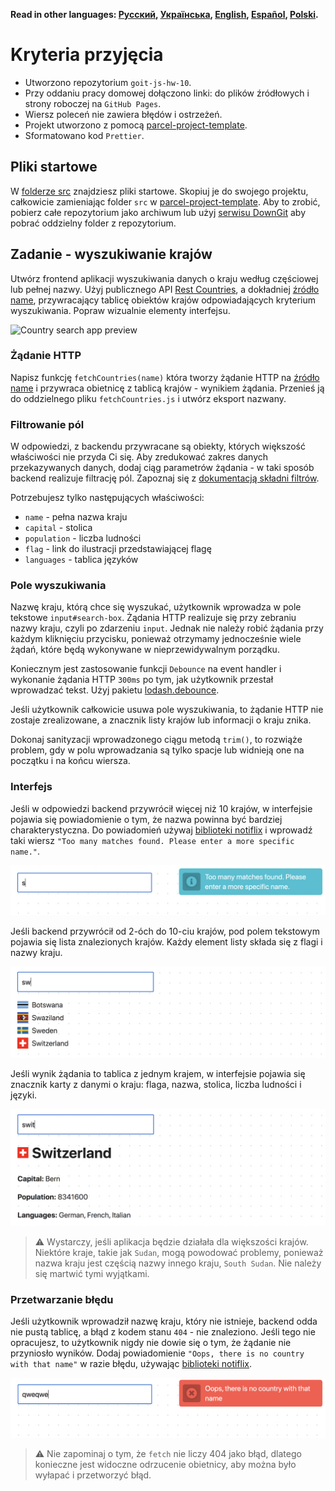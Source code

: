 **Read in other languages: [Русский](README.md), [Українська](README.ua.md),
[English](README.en.md), [Español](README.es.md), [Polski](README.pl.md).**

# Kryteria przyjęcia

- Utworzono repozytorium `goit-js-hw-10`.
- Przy oddaniu pracy domowej dołączono linki: do plików źródłowych i strony
  roboczej na `GitHub Pages`.
- Wiersz poleceń nie zawiera błędów i ostrzeżeń.
- Projekt utworzono z pomocą 
  [parcel-project-template](https://github.com/goitacademy/parcel-project-template).
- Sformatowano kod `Prettier`.

## Pliki startowe

W [folderze src](./src) znajdziesz pliki startowe. Skopiuj je do swojego projektu,
całkowicie zamieniając folder  `src` w
[parcel-project-template](https://github.com/goitacademy/parcel-project-template).
Aby to zrobić, pobierz całe repozytorium jako archiwum lub użyj
[serwisu DownGit](https://downgit.github.io/) aby pobrać oddzielny folder z
repozytorium.

## Zadanie - wyszukiwanie krajów

Utwórz frontend aplikacji wyszukiwania danych o kraju według częściowej 
lub pełnej nazwy. Użyj publicznego API
[Rest Countries](https://restcountries.eu/), a dokładniej
[źródło name](https://restcountries.eu/#api-endpoints-name), przywracający tablicę
obiektów krajów odpowiadających kryterium wyszukiwania. Popraw wizualnie
elementy interfejsu.

![Country search app preview](./preview/app-preview.gif)

### Żądanie HTTP

Napisz funkcję `fetchCountries(name)` która tworzy żądanie HTTP na
[źródło name](https://restcountries.eu/#api-endpoints-name) i przywraca obietnicę
z tablicą krajów - wynikiem żądania. Przenieś ją do oddzielnego pliku
`fetchCountries.js` i utwórz eksport nazwany.

### Filtrowanie pól

W odpowiedzi, z backendu przywracane są obiekty, których większość właściwości nie
przyda Ci się. Aby zredukować zakres danych przekazywanych danych, dodaj ciąg parametrów
żądania - w taki sposób backend realizuje filtrację pól. Zapoznaj się z
[dokumentacją składni filtrów](https://restcountries.eu/#filter-response).

Potrzebujesz tylko następujących właściwości:

- `name` - pełna nazwa kraju
- `capital` - stolica
- `population` - liczba ludności
- `flag` - link do ilustracji przedstawiającej flagę
- `languages` - tablica języków

### Pole wyszukiwania

Nazwę kraju, którą chce się wyszukać, użytkownik wprowadza w pole tekstowe
`input#search-box`. Żądania HTTP realizuje się przy zebraniu nazwy kraju, czyli po
zdarzeniu `input`. Jednak nie należy robić żądania przy każdym kliknięciu przycisku, ponieważ
otrzymamy jednocześnie wiele żądań, które będą wykonywane w nieprzewidywalnym
porządku.

Koniecznym jest zastosowanie funkcji `Debounce` na event handler i wykonanie
żądania HTTP `300ms` po tym, jak użytkownik przestał wprowadzać tekst.
Użyj pakietu
[lodash.debounce](https://www.npmjs.com/package/lodash.debounce).

Jeśli użytkownik całkowicie usuwa pole wyszukiwania, to żądanie HTTP nie zostaje zrealizowane,
a znacznik listy krajów lub informacji o kraju znika.

Dokonaj sanityzacji wprowadzonego ciągu metodą `trim()`, to rozwiąże problem, gdy
w polu wprowadzania są tylko spacje lub widnieją one na początku i na końcu wiersza.

### Interfejs

Jeśli w odpowiedzi backend przywrócił więcej niż 10 krajów, w interfejsie pojawia się
powiadomienie o tym, że nazwa powinna być bardziej charakterystyczna. Do powiadomień
używaj [biblioteki notiflix](https://github.com/notiflix/Notiflix#readme) i
wprowadź taki wiersz
`"Too many matches found. Please enter a more specific name."`.

![Too many matches alert](./preview/too-many-matches.png)

Jeśli backend przywrócił od 2-óch do 10-ciu krajów, pod polem tekstowym pojawia się lista
znalezionych krajów. Każdy element listy składa się z flagi i nazwy kraju. 

![Country list UI](./preview/country-list.png)

Jeśli wynik żądania to tablica z jednym krajem, w interfejsie pojawia się
znacznik karty z danymi o kraju: flaga, nazwa, stolica, liczba ludności i
języki.

![Country info UI](./preview/country-info.png)

> ⚠️ Wystarczy, jeśli aplikacja będzie działała dla większości krajów. Niektóre
> kraje, takie jak `Sudan`, mogą powodować problemy, ponieważ nazwa kraju
> jest częścią nazwy innego kraju, `South Sudan`. Nie należy się martwić
> tymi wyjątkami.

### Przetwarzanie błędu

Jeśli użytkownik wprowadził nazwę kraju, który nie istnieje, backend odda nie pustą
tablicę, a błąd z kodem stanu `404` - nie znaleziono. Jeśli tego nie opracujesz, to
użytkownik nigdy nie dowie się o tym, że żądanie nie przyniosło wyników. Dodaj
powiadomienie `"Oops, there is no country with that name"` w razie błędu,
używając [biblioteki notiflix](https://github.com/notiflix/Notiflix#readme).

![Error alert](./preview/error-alert.png)

> ⚠️ Nie zapominaj o tym, że `fetch` nie liczy 404 jako błąd, dlatego konieczne jest
> widoczne odrzucenie obietnicy, aby można było wyłapać i przetworzyć błąd.
